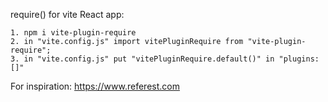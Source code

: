 require() for vite React app: 

    1. npm i vite-plugin-require
    2. in "vite.config.js" import vitePluginRequire from "vite-plugin-require";
    3. in "vite.config.js" put "vitePluginRequire.default()" in "plugins: []"


For inspiration: https://www.referest.com
